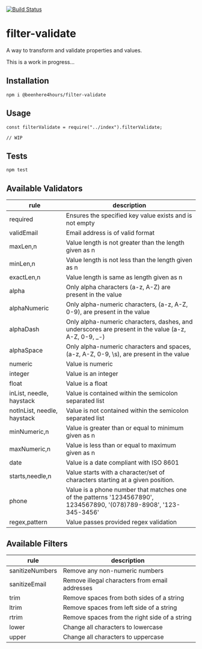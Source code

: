 [![Build Status](https://travis-ci.org/beenhere4hours/filter-validate.svg?branch=master)](https://travis-ci.org/beenhere4hours/filter-validate)

filter-validate
=====

A way to transform and validate properties and values.

This is a work in progress...

## Installation
`npm i @beenhere4hours/filter-validate`

## Usage

```
const filterValidate = require("../index").filterValidate;

// WIP
```

## Tests

  `npm test`
  
## Available Validators

|rule               |description                                               |
|-------------------|----------------------------------------------------------|
|required|Ensures the specified key value exists and is not empty|
|validEmail |Email address is of valid format|
|maxLen,n |Value length is not greater than the length given as n|
|minLen,n |Value length is not less than the length given as n|
|exactLen,n |Value length is same as length given as n|
|alpha |Only alpha characters (a-z, A-Z) are present in the value|
|alphaNumeric |Only alpha-numeric characters, (a-z, A-Z, 0-9), are present in the value|
|alphaDash |Only alpha-numeric characters, dashes, and underscores are present in the value (a-z, A-Z, 0-9, _-)|
|alphaSpace |Only alpha-numeric characters and spaces, (a-z, A-Z, 0-9, \s), are present in the value|
|numeric |Value is numeric|
|integer |Value is an integer|
|float   |Value is a float|
|inList, needle, haystack |Value is contained within the semicolon separated list|
|notInList, needle, haystack |Value is not contained within the semicolon separated list|
|minNumeric,n  |Value is greater than or equal to minimum given as n|
|maxNumeric,n  |Value is less than or equal to maximum given as n|
|date          |Value is a date compliant with ISO 8601|
|starts,needle,n    |Value starts with a character/set of characters starting at a given position.|
|phone              |Value is a phone number that matches one of the patterns '1234567890', 1234567890, '(078)789-8908', '123-345-3456'|
|regex,pattern      |Value passes provided regex validation|

## Available Filters

|rule               |description                                               |
|-------------------|----------------------------------------------------------|
|sanitizeNumbers    |Remove any non-numeric numbers|
|sanitizeEmail      |Remove illegal characters from email addresses|
|trim               |Remove spaces from both sides of a string|
|ltrim              |Remove spaces from left side of a string|
|rtrim              |Remove spaces from the right side of a string|
|lower              |Change all characters to lowercase|
|upper              |Change all characters to uppercase|


